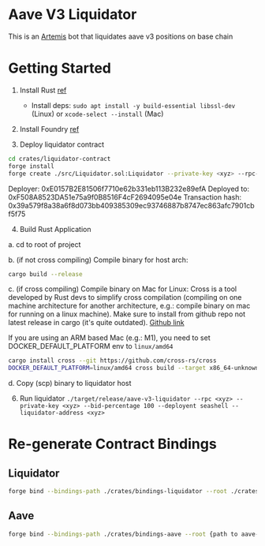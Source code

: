 # Aave V3 Liquidator

This is an [Artemis](https://github.com/paradigmxyz/artemis) bot that liquidates aave v3 positions on base chain

# Getting Started

1. Install Rust [ref](https://doc.rust-lang.org/book/ch01-01-installation.html)

   - Install deps: `sudo apt install -y build-essential libssl-dev` (Linux) or `xcode-select --install` (Mac)

2. Install Foundry [ref](https://book.getfoundry.sh/getting-started/installation)

3. Deploy liquidator contract

```bash
cd crates/liquidator-contract
forge install
forge create ./src/Liquidator.sol:Liquidator --private-key <xyz> --rpc-url <xyz>
```

Deployer: 0xE0157B2E81506f7710e62b331eb113B232e89efA
Deployed to: 0xF508A8523DA51e75a9f0B8516F4cF2694095e04e
Transaction hash: 0x39a579f8a38a6f8d073bb409385309ec93746887b8747ec863afc7901cbf5f75

4. Build Rust Application

a. cd to root of project

b. (if not cross compiling) Compile binary for host arch:

```bash
cargo build --release
```

c. (if cross compiling) Compile binary on Mac for Linux:
Cross is a tool developed by Rust devs to simplify cross compilation (compiling on one machine architecture for another architecture, e.g.: compile binary on mac for running on a linux machine). Make sure to install from github repo not latest release in cargo (it's quite outdated). [Github link](https://github.com/cross-rs/cross)

If you are using an ARM based Mac (e.g.: M1), you need to set DOCKER_DEFAULT_PLATFORM env to `linux/amd64`

```bash
cargo install cross --git https://github.com/cross-rs/cross
DOCKER_DEFAULT_PLATFORM=linux/amd64 cross build --target x86_64-unknown-linux-gnu --release
```

d. Copy (scp) binary to liquidator host

6. Run liquidator
   `./target/release/aave-v3-liquidator --rpc <xyz> --private-key <xyz> --bid-percentage 100 --deployent seashell --liquidator-address <xyz>`

# Re-generate Contract Bindings

## Liquidator

```bash
forge bind --bindings-path ./crates/bindings-liquidator --root ./crates/liquidator-contract --crate-name bindings-liquidator --overwrite
```

## Aave

```bash
forge bind --bindings-path ./crates/bindings-aave --root {path to aave-v3-core} --crate-name bindings-aave --overwrite
```
